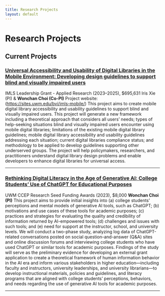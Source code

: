 ```yaml
---
title: Research Projects
layout: default
---
```

# Research Projects
## Current Projects
### [Universal Accessibility and Usability of Digital Libraries in the Mobile Environment: Developing design guidelines to support blind and visually impaired users](https://www.imls.gov/grants/awarded/lg-252289-ols-22)
IMLS Leadership Grant - Applied Research (2023–2025), $695,631
Iris Xie (PI) & **Wonchan Choi (Co-PI)**
Project website: (https://sites.uwm.edu/bvi/imls-mobile/)
This project aims to create mobile digital library accessibility and usability guidelines to support blind and visually impaired users. This project will generate a new framework including a theoretical approach that considers all users’ needs; types of help-seeking situations blind and visually impaired users encounter using mobile digital libraries; limitations of the existing mobile digital library guidelines; mobile digital library accessibility and usability guidelines addressing each situation; current digital libraries compliance status; and methodology to be applied to develop guidelines supporting other underserved groups. The project will help policymakers, researchers, and practitioners understand digital library design problems and enable developers to enhance digital libraries for universal access.
<hr/>

### [Rethinking Digital Literacy in the Age of Generative AI: College Students’ Use of ChatGPT for Educational Purposes](https://uwm.edu/community-engagement-professions/ccep-announces-research-seed-funding-awards/)
UWM CCEP Research Seed Funding Awards (2023), $8,000
**Wonchan Choi (PI)**
This project aims to provide initial insights into (a) college students’ perceptions and mental models of generative AI tools, such as ChatGPT; (b) motivations and use cases of these tools for academic purposes; (c) practices and strategies for evaluating the quality and credibility of information returned by AI-empowered tools; (d) challenges and issues with such tools; and (e) need for support at the instructor, school, and university levels. We will conduct a two-phase study, analyzing log data of ChatGPT-related conversations posted on social question-and-answer (Q&A) sites and online discussion forums and interviewing college students who have used ChatGPT or similar tools for academic purposes. Findings of the study will serve as the preliminary evidence for developing an external grant application to create a theoretical framework of human information behavior in the AI era and inform various stakeholders in higher education—including faculty and instructors, university leaderships, and university librarians—to develop instructional materials, policies and guidelines, and literacy programs that are aligned with college students’ perceptions, behaviors, and needs regarding the use of generative AI tools for academic purposes.
<hr/>
